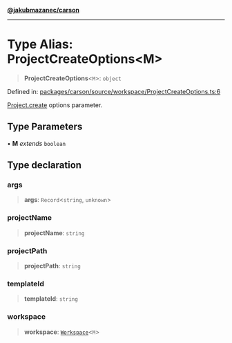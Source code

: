 [**@jakubmazanec/carson**](../README.md)

---

# Type Alias: ProjectCreateOptions\<M\>

> **ProjectCreateOptions**\<`M`\>: `object`

Defined in:
[packages/carson/source/workspace/ProjectCreateOptions.ts:6](https://github.com/jakubmazanec/tools/blob/adfe44f908094c1d1cdf19837842b33066bbd9d7/packages/carson/source/workspace/ProjectCreateOptions.ts#L6)

[Project.create](../classes/Project.md#create) options parameter.

## Type Parameters

• **M** _extends_ `boolean`

## Type declaration

### args

> **args**: `Record`\<`string`, `unknown`\>

### projectName

> **projectName**: `string`

### projectPath

> **projectPath**: `string`

### templateId

> **templateId**: `string`

### workspace

> **workspace**: [`Workspace`](../classes/Workspace.md)\<`M`\>
